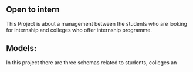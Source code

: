 ## Open to intern

This Project is about a management between the students who are looking for internship and colleges who offer internship programme.

## Models:

In this project there are three schemas related to students, colleges an
